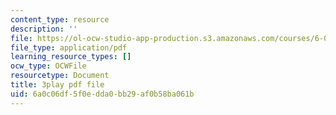 ```yaml
---
content_type: resource
description: ''
file: https://ol-ocw-studio-app-production.s3.amazonaws.com/courses/6-01sc-introduction-to-electrical-engineering-and-computer-science-i-spring-2011/6a0c06df5f0edda0bb29af0b58ba061b_e7Ptvu5Vu8k.pdf
file_type: application/pdf
learning_resource_types: []
ocw_type: OCWFile
resourcetype: Document
title: 3play pdf file
uid: 6a0c06df-5f0e-dda0-bb29-af0b58ba061b
---
```

